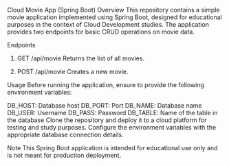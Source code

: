 Cloud Movie App (Spring Boot)
Overview
This repository contains a simple movie application implemented using Spring Boot, designed for educational purposes in the context of Cloud Development studies. The application provides two endpoints for basic CRUD operations on movie data.

Endpoints
1. GET /api/movie
Returns the list of all movies.

2. POST /api/movie
Creates a new movie.

Usage
Before running the application, ensure to provide the following environment variables:

DB_HOST: Database host
DB_PORT: Port
DB_NAME: Database name
DB_USER: Username
DB_PASS: Password
DB_TABLE: Name of the table in the database
Clone the repository and deploy it to a cloud platform for testing and study purposes. Configure the environment variables with the appropriate database connection details.

Note
This Spring Boot application is intended for educational use only and is not meant for production deployment.
